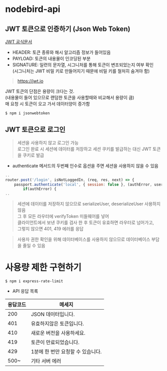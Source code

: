 # nodebird-api

## JWT 토큰으로 인증하기 (Json Web Token)
[JWT 공식문서](https://www.npmjs.com/package/jsonwebtoken)
- HEADER: 토큰 종류와 해시 알고리즘 정보가 들어있음
- PAYLOAD: 토큰의 내용물이 인코딩된 부분
- SIGNATURE: 일련의 문자열, 시그니처를 통해 토큰이 변조되었는지 여부 확인  
(시그니처는 JWT 비밀 키로 만들어지기 때문에 비밀 키를 철처히 숨겨야 함)
> https://jwt.io

JWT 토큰의 단점은 용량이 크다는 것.  
(내용물이 들어 있으므로 랜덤한 토큰을 사용할때와 비교해서 용량이 큼)  
매 요청 시 토큰이 오고 가서 데이터양이 증가함

```console
$ npm i jsonwebtoken
```

## JWT 토큰으로 로그인

> 세션을 사용하지 않고 로그인 가능  
로그인 완료 시 세션에 데이터를 저장하고 세션 쿠키를 발급하는 대신 JWT 토큰을 쿠키로 발급
- authenticate 메서드의 두번째 인수로 옵션을 주면 세션을 사용하지 않을 수 있음
```javascript
..
router.post('/login', isNotLoggedIn, (req, res, next) => {
    passport.authenticate('local', { session: false }, (authError, user, info) => {
        if(authError) {
..
```
> 세션에 데이터를 저장하지 않으므로 serializeUser, deserializeUser 사용하지 않음  
그 후 모든 라우터에 verifyToken 미들웨어를 넣어  
클라이언트에서 보낸 쿠키를 검사 한 후 토큰이 유효하면 라우터로 넘어가고,  
그렇지 않으면 401, 419 에러를 응답

> 사용자 권한 확인을 위해 데이터베이스를 사용하지 않으므로 데이터베이스 부담을 줄일 수 있음

# 사용량 제한 구현하기
```console
$ npm i express-rate-limit
```

- API 응답 목록  

|응답코드|메세지|
|---|---|
200|JSON 데이터입니다.
401|유효하지않은 토큰입니다.
410|새로운 버전을 사용하세요.
419|토큰이 만료되었습니다.
429|1분에 한 번만 요청할 수 있습니다.
500~|기타 서버 에러